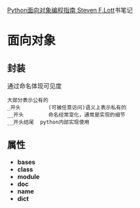 [Python面向对象编程指南 Steven F.Lott]()书笔记

# 面向对象
## 封装
通过命名体现可见度
```
大部分表示公有的
_开头 		(可被任意访问)语义上表示私有的
__开头		命名经常变化，通常是实现的细节
__开头结尾	python内部实现使用
```
## 属性
* __bases__
* __class__
* __module__
* __doc__
* __name__
* __dict__
